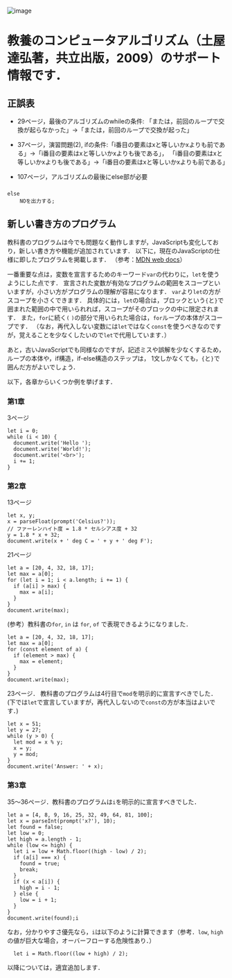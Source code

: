 <!-- ![image](https://user-images.githubusercontent.com/44872783/92857172-49fa4480-f42f-11ea-923c-80339037493b.png) -->

![image](https://user-images.githubusercontent.com/44872783/93992285-533cc700-fdc8-11ea-8da1-62595a2f681c.png)

# 教養のコンピュータアルゴリズム（土屋達弘著，共立出版，2009）のサポート情報です．

## 正誤表

- 29ページ，最後のアルゴリズムのwhileの条件: 「または，前回のループで交換が起らなかった」->「または，前回のループで交換が起った」

- 37ページ，演習問題(2), ifの条件:「i番目の要素はxと等しいかxよりも前である」->「i番目の要素はxと等しいかxよりも後である」，
「i番目の要素はxと等しいかxよりも後である」->「i番目の要素はxと等しいかxよりも前である」

- 107ページ，アルゴリズムの最後にelse部が必要

###

    else  
        NOを出力する;


## 新しい書き方のプログラム

教科書のプログラムは今でも問題なく動作しますが，JavaScriptも変化しており，新しい書き方や機能が追加されています．
以下に，現在のJavaScriptの仕様に即したプログラムを掲載します．
（参考：[MDN web docs](https://developer.mozilla.org/ja/docs/Web/JavaScript)）

一番重要な点は，変数を宣言するためのキーワード`var`の代わりに，`let`を使うようにした点です．
宣言された変数が有効なプログラムの範囲をスコープといいますが，小さい方がプログラムの理解が容易になります．
`var`より`let`の方がスコープを小さくできます．
具体的には，`let`の場合は，ブロックという`{`と`}`で囲まれた範囲の中で用いられれば，スコープがそのブロックの中に限定されます．
また，`for`に続く`(` `)`の部分で用いられた場合は，`for`ループの本体がスコープです．
（なお，再代入しない変数には`let`ではなく`const`を使うべきなのですが，覚えることを少なくしたいので`let`で代用しています．）


あと，古いJavaScriptでも同様なのですが，記述ミスや誤解を少なくするため，ループの本体や，if構造，if-else構造のステップは，
1文しかなくても，`{`と`}`で囲んだ方がよいでしょう．

以下，各章からいくつか例を挙げます．

### 第1章

3ページ

    let i = 0;
    while (i < 10) {
      document.write('Hello ');
      document.write('World!');
      document.write('<br>');
      i += 1;
    }

### 第2章

13ページ

    let x, y;
    x = parseFloat(prompt('Celsius?'));
    // ファーレンハイト度 = 1.8 * セルシアス度 + 32
    y = 1.8 * x + 32;
    document.write(x + ' deg C = ' + y + ' deg F');

21ページ

    let a = [20, 4, 32, 18, 17];
    let max = a[0];
    for (let i = 1; i < a.length; i += 1) {
      if (a[i] > max) {
        max = a[i];
      }
    }
    document.write(max);

(参考）教科書の`for`, `in` は `for`, `of` で表現できるようになりました．

    let a = [20, 4, 32, 18, 17];
    let max = a[0];
    for (const element of a) {
      if (element > max) {
        max = element;
      }
    }
    document.write(max);


23ページ． 教科書のプログラムは4行目で`mod`を明示的に宣言すべきでした．
(下では`let`で宣言していますが，再代入しないので`const`の方が本当はよいです．)

    let x = 51;
    let y = 27;
    while (y > 0) {
      let mod = x % y;
      x = y;
      y = mod;
    }
    document.write('Answer: ' + x);

### 第3章

35～36ページ．教科書のプログラムは`i`を明示的に宣言すべきでした．

    let a = [4, 8, 9, 16, 25, 32, 49, 64, 81, 100];
    let x = parseInt(prompt('x?'), 10);
    let found = false;
    let low = 0;
    let high = a.length - 1;
    while (low <= high) {
      let i = low + Math.floor((high - low) / 2);
      if (a[i] === x) {
        found = true;
        break;
      }
      if (x < a[i]) {
        high = i - 1;
      } else {
        low = i + 1;
      }
    }
    document.write(found);i 

なお，分かりやすさ優先なら，`i`は以下のように計算できます（参考．`low`, `high`の値が巨大な場合，オーバーフローする危険性あり．）                                                

      let i = Math.floor((low + high) / 2);
      


以降については，適宜追加します．
